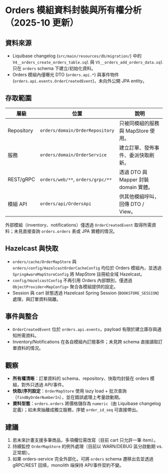 # Orders 模組資料封裝與所有權分析（2025-10 更新）

## 資料來源
- Liquibase changelog (`src/main/resources/db/migration/`) 中的 `V4__orders_create_orders_table.sql` 與 `V5__orders_add_orders_data.sql` 只在 `orders` schema 下建立/初始化資料。
- Orders 模組內僅曝光 DTO (`orders.api.*`) 與事件物件 (`orders.api.events.OrderCreatedEvent`)，未向外公開 JPA entity。

## 存取範圍
| 層級 | 位置 | 說明 |
| --- | --- | --- |
| Repository | `orders/domain/OrderRepository` | 只被同模組的服務與 MapStore 使用。 |
| 服務 | `orders/domain/OrderService` | 建立訂單、發佈事件、委派快取刷新。 |
| REST/gRPC | `orders/web/**`, `orders/grpc/**` | 透過 DTO 與 Mapper 封裝 domain 實體。 |
| 模組 API | `orders/api/OrdersApi` | 供其他模組呼叫，回傳 DTO / View。 |

外部模組（inventory、notifications）僅透過 `OrderCreatedEvent` 取得所需資料；未見直接查詢 `orders.orders` 表或 JPA 實體的情況。

## Hazelcast 與快取
- `orders/cache/OrderMapStore` 與 `orders/config/HazelcastOrderCacheConfig` 均位於 Orders 模組內，並透過 `SpringAwareMapStoreConfig` 將 MapStore 註冊給全域 Hazelcast。
- `config/HazelcastConfig` 不再引用 Orders 內部類別，僅透過 `ObjectProvider<MapConfig>` 聚合各模組提供的設定。
- Session 與 cart 狀態透過 Hazelcast Spring Session (`BOOKSTORE_SESSION`) 處理，與訂單資料隔離。

## 事件與整合
- `OrderCreatedEvent` 位於 `orders.api.events`，payload 有限於建立庫存與通知所需資料。
- Inventory/Notifications 在各自模組內訂閱事件；未見跨 schema 直接讀取訂單資料的情況。

## 觀察
- **所有權清晰**：訂單資料的 schema、repository、快取均封裝在 orders 模組，對外只透過 API/事件。
- **快取/序列設定**：`OrderMapStore` 使用 lazy load + 批次查詢（`findByOrderNumberIn`），並在錯誤處理上考量啟動期。
- **資料型態**：`orders.orders` 將價格儲存為 `numeric`（由 Liquibase changelog 定義）；如未來抽離成獨立服務，序號 `order_id_seq` 可直接帶出。

## 建議
1. 若未來計畫支援多筆商品，多項欄位需改寫（目前 cart 只允許一筆 item）。
2. 持續監控 `OrderMapStore` 的例外處理（目前以 WARN/DEBUG 區分啟動期 vs. 正常期）。
3. 如果 orders-service 完全外部化，可將 `orders` schema 遷移出去並透過 gRPC/REST 回填，monolith 端保持 API/事件契約不變。
